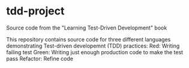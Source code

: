 # tdd-project
Source code from the "Learning Test-Driven Development" book 

This repository contains source code for three different languages demonstrating Test-driven developemnt (TDD) practices:
  Red: Writing failing test
  Green: Writing just enough production code to make the test pass
  Refactor: Refine code

